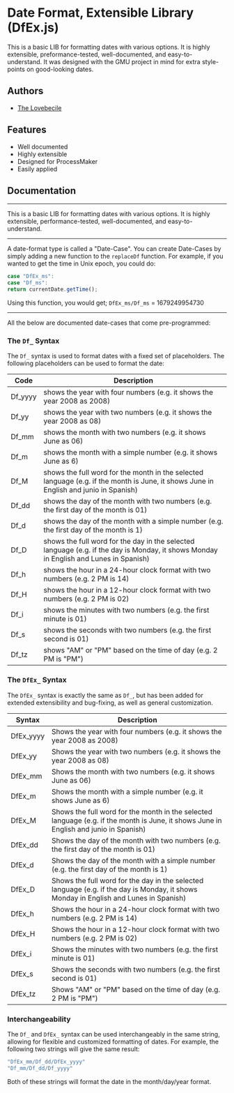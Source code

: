 
# Date Format, Extensible Library (DfEx.js)

This is a basic LIB for formatting dates with various options. It is highly extensible, preformance-tested, well-documented, and easy-to-understand. It was designed with the GMU project in mind for extra style-points on good-looking dates.

## Authors

- [The Lovebecile](https://github.com/NekoFoox)


## Features

- Well documented
- Highly extensible
- Designed for ProcessMaker
- Easily applied

## Documentation

---

This is a basic LIB for formatting dates with various options. It is highly extensible, performance-tested, well-documented, and easy-to-understand.

---

A date-format type is called a "Date-Case". You can create Date-Cases by simply adding a new function to the `replaceDf` function. For example, if you wanted to get the time in Unix epoch, you could do:

```js
case "DfEx_ms":
case "Df_ms":
return currentDate.getTime();
```

Using this function, you would get;
`DfEx_ms/Df_ms` = 1679249954730

---

All the below are documented date-cases that come pre-programmed:

### The `Df_` Syntax

The `Df_` syntax is used to format dates with a fixed set of placeholders. The following placeholders can be used to format the date:

| Code | Description |
| ---- | ----------- |
| Df_yyyy | shows the year with four numbers (e.g. it shows the year 2008 as 2008) |
| Df_yy | shows the year with two numbers (e.g. it shows the year 2008 as 08) |
| Df_mm | shows the month with two numbers (e.g. it shows June as 06) |
| Df_m | shows the month with a simple number (e.g. it shows June as 6) |
| Df_M | shows the full word for the month in the selected language (e.g. if the month is June, it shows June in English and junio in Spanish) |
| Df_dd | shows the day of the month with two numbers (e.g. the first day of the month is 01) |
| Df_d | shows the day of the month with a simple number (e.g. the first day of the month is 1) |
| Df_D | shows the full word for the day in the selected language (e.g. if the day is Monday, it shows Monday in English and Lunes in Spanish) |
| Df_h | shows the hour in a 24-hour clock format with two numbers (e.g. 2 PM is 14) |
| Df_H | shows the hour in a 12-hour clock format with two numbers (e.g. 2 PM is 02) |
| Df_i | shows the minutes with two numbers (e.g. the first minute is 01) |
| Df_s | shows the seconds with two numbers (e.g. the first second is 01) |
| Df_tz | shows "AM" or "PM" based on the time of day (e.g. 2 PM is "PM") |


### The `DfEx_` Syntax

The `DfEx_` syntax is exactly the same as `Df_`, but has been added for extended extensibility and bug-fixing, as well as general customization.

| Syntax | Description |
| ------ | ----------- |
| DfEx_yyyy | Shows the year with four numbers (e.g. it shows the year 2008 as 2008) |
| DfEx_yy | Shows the year with two numbers (e.g. it shows the year 2008 as 08) |
| DfEx_mm | Shows the month with two numbers (e.g. it shows June as 06) |
| DfEx_m | Shows the month with a simple number (e.g. it shows June as 6) |
| DfEx_M | Shows the full word for the month in the selected language (e.g. if the month is June, it shows June in English and junio in Spanish) |
| DfEx_dd | Shows the day of the month with two numbers (e.g. the first day of the month is 01) |
| DfEx_d | Shows the day of the month with a simple number (e.g. the first day of the month is 1) |
| DfEx_D | Shows the full word for the day in the selected language (e.g. if the day is Monday, it shows Monday in English and Lunes in Spanish) |
| DfEx_h | Shows the hour in a 24-hour clock format with two numbers (e.g. 2 PM is 14) |
| DfEx_H | Shows the hour in a 12-hour clock format with two numbers (e.g. 2 PM is 02) |
| DfEx_i | Shows the minutes with two numbers (e.g. the first minute is 01) |
| DfEx_s | Shows the seconds with two numbers (e.g. the first second is 01) |
| DfEx_tz | Shows "AM" or "PM" based on the time of day (e.g. 2 PM is "PM") |

### Interchangeability

The `Df_` and `DfEx_` syntax can be used interchangeably in the same string, allowing for flexible and customized formatting of dates. For example, the following two strings will give the same result:

```js
"DfEx_mm/Df_dd/DfEx_yyyy"
"Df_mm/Df_dd/Df_yyyy"
```

Both of these strings will format the date in the month/day/year format.


